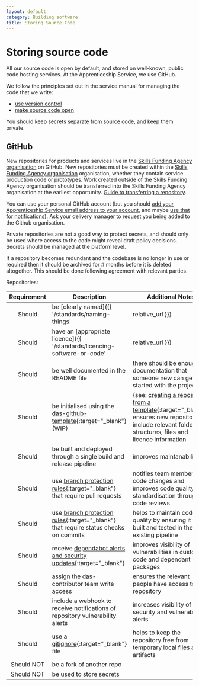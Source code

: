 ```yaml
---
layout: default
category: Building software
title: Storing Source Code
---
```

# Storing source code

All our source code is open by default, and stored on well-known,
public code hosting services. At the Apprenticeship Service, we use GitHub.

We follow the principles set out in the service manual for managing the
code that we write:

- [use version control](https://www.gov.uk/service-manual/technology/maintaining-version-control-in-coding)
- [make source code open](https://www.gov.uk/service-manual/technology/making-source-code-open-and-reusable)

You should keep secrets separate from source code, and keep them private.

## GitHub

New repositories for products and services live in the
[Skills Funding Agency organisation](https://github.com/SkillsFundingAgency)
on GitHub. New repositories must be created within the [Skills Funding Agency organisation](https://github.com/SkillsFundingAgency) organisation, whether they contain service production code or prototypes. Work created outside of the Skills Funding Agency organisation should be transferred into the Skills Funding Agency organisation at the earliest opportunity. [Guide to transferring a repository](https://help.github.com/en/articles/transferring-a-repository).

You can use your personal GitHub account (but you should [add your Apprenticeship Service
email address to your account](https://help.github.com/articles/adding-an-email-address-to-your-github-account/),
and maybe [use that for notifications](https://help.github.com/articles/managing-notification-emails-for-organizations/)).
Ask your delivery manager to request you being added to the Github organisation.

Private repositories are not a good way to protect secrets, and should only be used where access to the code might reveal draft policy decisions. Secrets should be managed at the platform level.

If a repository becomes redundant and the codebase is no longer in use or required then it should be archived for # months before it is deleted altogether. This should be done following agreement with relevant parties.

Repositories:

|Requirement| Description                     | Additional Notes
|:-:| - | - |
|Should|be [clearly named]({{ '/standards/naming-things' |relative_url }})||
|Should|have an [appropriate licence]({{ '/standards/licencing-software-or-code' | relative_url }})|a software license tells others what they can and can't do with the source code|
|Should|be well documented in the README file|there should be enough documentation that someone new can get started with the project|
|Should|be initialised using the [das-github-template]{:target="_blank"} (WIP) |(see: [creating a repository from a template]{:target="_blank"}) ensures new repositories include relevant folder structures, files and licence information|
|Should|be built and deployed through a single build and release pipeline|improves maintanability|
|Should|use [branch protection rules]{:target="_blank"} that require pull requests|notifies team members of code changes and improves code quality and standardisation through code reviews|
|Should|use [branch protection rules]{:target="_blank"} that require status checks on commits|helps to maintain code quality by ensuring it is built and tested in the existing pipeline|
|Should|receive [dependabot alerts and security updates]{:target="_blank"}|improves visibility of vulnerabilities in custom code and dependant packages|
|Should|assign the das-contributor team write access|ensures the relevant people have access to the repository|
|Should|include a webhook to receive notifications of repository vulnerability alerts|increases visibility of security and vulnerability alerts|
|Should|use a [gitignore]{:target="_blank"} file |helps to keep the repository free from temporary local files and artifacts|
|Should NOT|be a fork of another repo||
|Should NOT|be used to store secrets||

[das-github-template]: https://github.com/SkillsFundingAgency/das-github-template
[creating a repository from a template]: https://help.github.com/en/github/creating-cloning-and-archiving-repositories/creating-a-repository-from-a-template
[branch protection rules]:https://help.github.com/en/github/administering-a-repository/configuring-protected-branches
[dependabot alerts and security updates]: https://help.github.com/en/github/administering-a-repository/managing-security-and-analysis-settings-for-your-repository#enabling-or-disabling-security-and-analysis-features
[CODEOWNERS]: https://help.github.com/en/github/creating-cloning-and-archiving-repositories/about-code-owners
[gitignore]: https://git-scm.com/docs/gitignore